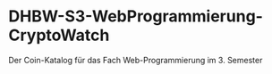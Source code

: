 # DHBW-S3-WebProgrammierung-CryptoWatch
Der Coin-Katalog für das Fach Web-Programmierung im 3. Semester
